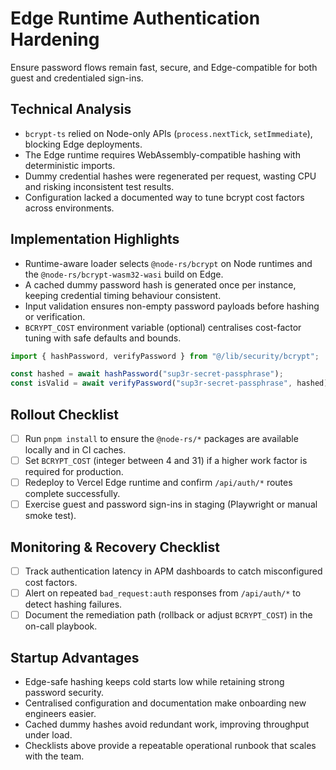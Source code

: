 # Edge Runtime Authentication Hardening

Ensure password flows remain fast, secure, and Edge-compatible for both guest and credentialed sign-ins.

## Technical Analysis
- `bcrypt-ts` relied on Node-only APIs (`process.nextTick`, `setImmediate`), blocking Edge deployments.
- The Edge runtime requires WebAssembly-compatible hashing with deterministic imports.
- Dummy credential hashes were regenerated per request, wasting CPU and risking inconsistent test results.
- Configuration lacked a documented way to tune bcrypt cost factors across environments.

## Implementation Highlights
- Runtime-aware loader selects `@node-rs/bcrypt` on Node runtimes and the `@node-rs/bcrypt-wasm32-wasi` build on Edge.
- A cached dummy password hash is generated once per instance, keeping credential timing behaviour consistent.
- Input validation ensures non-empty password payloads before hashing or verification.
- `BCRYPT_COST` environment variable (optional) centralises cost-factor tuning with safe defaults and bounds.

```ts
import { hashPassword, verifyPassword } from "@/lib/security/bcrypt";

const hashed = await hashPassword("sup3r-secret-passphrase");
const isValid = await verifyPassword("sup3r-secret-passphrase", hashed);
```

## Rollout Checklist
- [ ] Run `pnpm install` to ensure the `@node-rs/*` packages are available locally and in CI caches.
- [ ] Set `BCRYPT_COST` (integer between 4 and 31) if a higher work factor is required for production.
- [ ] Redeploy to Vercel Edge runtime and confirm `/api/auth/*` routes complete successfully.
- [ ] Exercise guest and password sign-ins in staging (Playwright or manual smoke test).

## Monitoring & Recovery Checklist
- [ ] Track authentication latency in APM dashboards to catch misconfigured cost factors.
- [ ] Alert on repeated `bad_request:auth` responses from `/api/auth/*` to detect hashing failures.
- [ ] Document the remediation path (rollback or adjust `BCRYPT_COST`) in the on-call playbook.

## Startup Advantages
- Edge-safe hashing keeps cold starts low while retaining strong password security.
- Centralised configuration and documentation make onboarding new engineers easier.
- Cached dummy hashes avoid redundant work, improving throughput under load.
- Checklists above provide a repeatable operational runbook that scales with the team.
